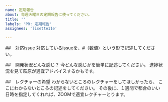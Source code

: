```yaml
---
name: 定期報告
about: 毎週火曜日の定期報告に使ってください。
title: ''
labels: 'PR: 定期報告'
assignees: 'lisette11e'

---
```


##　対応issue
対応しているissueを、#（数値）という形で記述してください。

##　開発状況どんな感じ？
今どんな感じかを簡単に記述してください。
進捗状況を見て萩原が適宜アドバイスするかもです。

##　レクチャーの希望
わからないところのレクチャーをしてほしかったら、
ここにわからないところの記述をしてください。
その後に、１週間で都合のいい日時を指定してくれれば、ZOOMで適宜レクチャーとります。